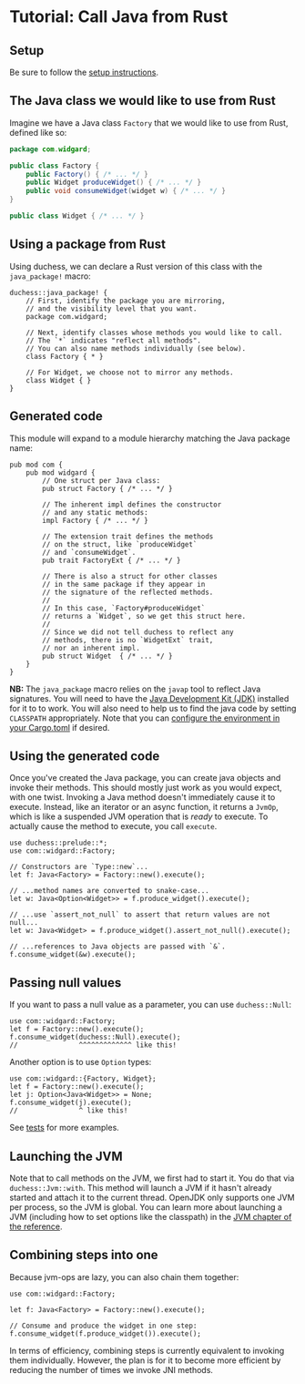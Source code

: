 # Tutorial: Call Java from Rust

## Setup

Be sure to follow the [setup instructions](./setup.md).

## The Java class we would like to use from Rust

Imagine we have a Java class `Factory` that we would like to use from Rust, defined like so:

```java
package com.widgard;

public class Factory {
    public Factory() { /* ... */ }
    public Widget produceWidget() { /* ... */ }
    public void consumeWidget(widget w) { /* ... */ }
}

public class Widget { /* ... */ }
```

## Using a package from Rust

Using duchess, we can declare a Rust version of this class with the `java_package!` macro:

```rust,ignore
duchess::java_package! {
    // First, identify the package you are mirroring,
    // and the visibility level that you want.
    package com.widgard;

    // Next, identify classes whose methods you would like to call. 
    // The `*` indicates "reflect all methods".
    // You can also name methods individually (see below).
    class Factory { * }

    // For Widget, we choose not to mirror any methods.
    class Widget { }
}
```

## Generated code

This module will expand to a module hierarchy matching the Java package name:

```rust,ignore
pub mod com {
    pub mod widgard {
        // One struct per Java class:
        pub struct Factory { /* ... */ }
        
        // The inherent impl defines the constructor
        // and any static methods:
        impl Factory { /* ... */ }

        // The extension trait defines the methods
        // on the struct, like `produceWidget`
        // and `consumeWidget`.
        pub trait FactoryExt { /* ... */ }
        
        // There is also a struct for other classes
        // in the same package if they appear in
        // the signature of the reflected methods. 
        //
        // In this case, `Factory#produceWidget`
        // returns a `Widget`, so we get this struct here.
        //
        // Since we did not tell duchess to reflect any
        // methods, there is no `WidgetExt` trait,
        // nor an inherent impl.
        pub struct Widget  { /* ... */ }
    }
}
```

**NB:** The `java_package` macro relies on the `javap` tool to reflect Java signatures. You will need to have the [Java Development Kit (JDK)](https://openjdk.org/) installed for it to to work. You will also need to help us to find the java code by setting `CLASSPATH` appropriately. Note that you can [configure the environment in your Cargo.toml](https://doc.rust-lang.org/cargo/reference/config.html) if desired.

## Using the generated code

Once you've created the Java package, you can create java objects and invoke their methods. This should mostly just work as you would expect, with one twist. Invoking a Java method doesn't immediately cause it to execute. Instead, like an iterator or an async function, it returns a `JvmOp`, which is like a suspended JVM operation that is *ready* to execute. To actually cause the method to execute, you call `execute`.

```rust,ignore
use duchess::prelude::*;
use com::widgard::Factory;

// Constructors are `Type::new`...
let f: Java<Factory> = Factory::new().execute();

// ...method names are converted to snake-case...    
let w: Java<Option<Widget>> = f.produce_widget().execute();

// ...use `assert_not_null` to assert that return values are not null...
let w: Java<Widget> = f.produce_widget().assert_not_null().execute();

// ...references to Java objects are passed with `&`.
f.consume_widget(&w).execute();
```

## Passing null values

If you want to pass a null value as a parameter, you can use `duchess::Null`:

```rust,ignore
use com::widgard::Factory;
let f = Factory::new().execute();
f.consume_widget(duchess::Null).execute();
//               ^^^^^^^^^^^^^ like this!
```

Another option is to use `Option` types:

```rust,ignore
use com::widgard::{Factory, Widget};
let f = Factory::new().execute();
let j: Option<Java<Widget>> = None;
f.consume_widget(j).execute();
//               ^ like this!
```

See [tests](https://github.com/duchess-rs/duchess/blob/main/test-crates/duchess-java-tests/tests/ui/passing_null_values.rs) for more examples.

## Launching the JVM

Note that to call methods on the JVM, we first had to start it. You do that via `duchess::Jvm::with`. This method will launch a JVM if it hasn't already started and attach it to the current thread. OpenJDK only supports one JVM per process, so the JVM is global. You can learn more about launching a JVM (including how to set options like the classpath) in the [JVM chapter of the reference](./jvm.md).

## Combining steps into one

Because jvm-ops are lazy, you can also chain them together:

```rust,ignore
use com::widgard::Factory;

let f: Java<Factory> = Factory::new().execute();

// Consume and produce the widget in one step:
f.consume_widget(f.produce_widget()).execute();
```

In terms of efficiency, combining steps is currently equivalent to invoking them individually. However, the plan is for it to become more efficient by reducing the number of times we invoke JNI methods. 


